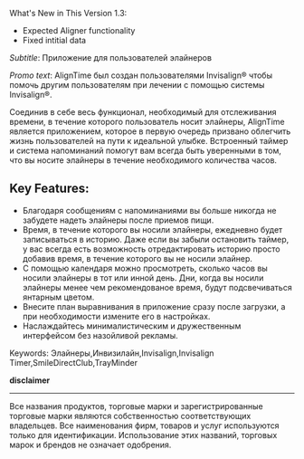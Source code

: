 What's New in This Version 1.3:
- Expected Aligner functionality
- Fixed intitial data


_Subtitle_:
Приложение для пользователей элайнеров

_Promo text_:
AlignTime был создан пользователями Invisalign® чтобы помочь другим пользователям при лечении с помощью системы Invisalign®.

Соединив в себе весь функционал, необходимый для отслеживания времени, в течение которого пользователь носит элайнеры, AlignTime является приложением, которое в первую очередь призвано облегчить жизнь пользователей на пути к идеальной улыбке. Встроенный таймер и система напоминаний помогут вам всегда быть уверенными в том, что вы носите элайнеры в течение необходимого количества часов.

## Key Features:
- Благодаря сообщениям с напоминаниями вы больше никогда не забудете надеть элайнеры после приемов пищи.
- Время, в течение которого вы носили элайнеры, ежедневно будет записываться в историю. Даже если вы забыли остановить таймер, у вас всегда есть возможность отредактировать историю просто добавив время, в течение которого вы не носили элайнер.
- С помощью календаря можно просмотреть, сколько часов вы носили элайнеры в тот или инной день. Дни, когда вы носили элайнеры менее чем рекомендованое время, будут подсвечиваться янтарным цветом.
- Внесите план выравнивания в приложение сразу после загрузки, а при необходимости измените его в настройках.
- Наслаждайтесь минималистическим и дружественным интерфейсом без назойливой рекламы.


Keywords: Элайнеры,Инвизилайн,Invisalign,Invisalign Timer,SmileDirectClub,TrayMinder


__disclaimer__
_____________
Все названия продуктов, торговые марки и зарегистрированные торговые марки являются собственностью соответствующих владельцев. Все наименования фирм, товаров и услуг используются только для идентификации. Использование этих названий, торговых марок и брендов не означает одобрения.
